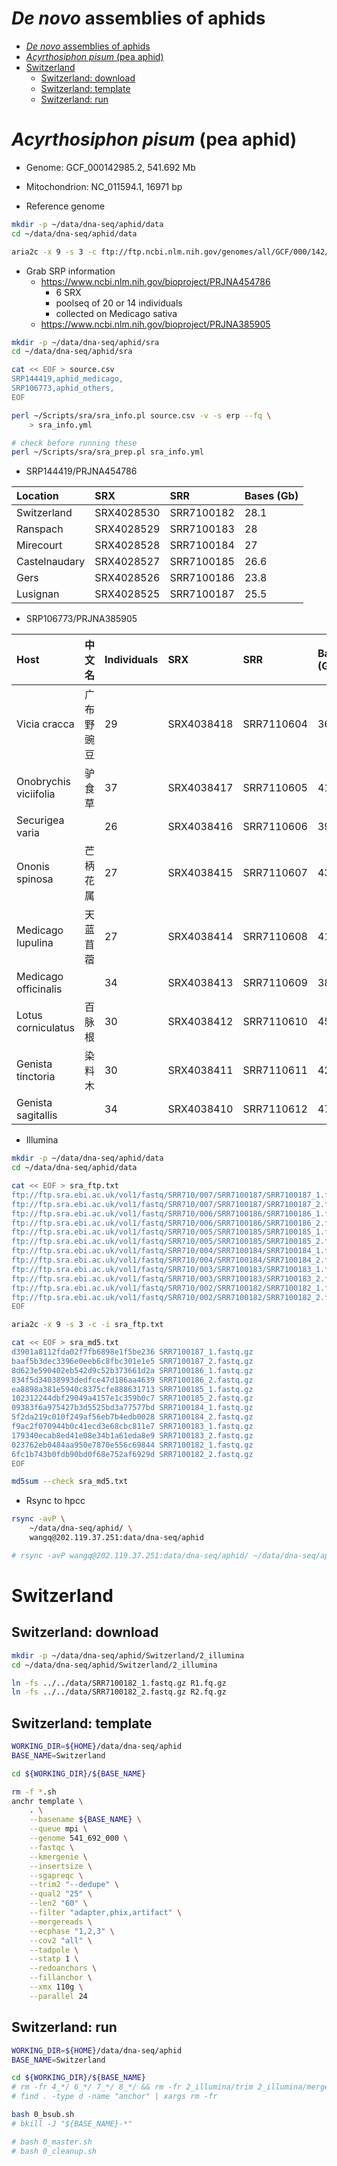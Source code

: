 # *De novo* assemblies of aphids

[TOC levels=1-3]: # " "
- [*De novo* assemblies of aphids](#de-novo-assemblies-of-aphids)
- [*Acyrthosiphon pisum* (pea aphid)](#acyrthosiphon-pisum-pea-aphid)
- [Switzerland](#switzerland)
    - [Switzerland: download](#switzerland-download)
    - [Switzerland: template](#switzerland-template)
    - [Switzerland: run](#switzerland-run)


# *Acyrthosiphon pisum* (pea aphid)

* Genome: GCF_000142985.2, 541.692 Mb
* Mitochondrion: NC_011594.1, 16971 bp

* Reference genome

```bash
mkdir -p ~/data/dna-seq/aphid/data
cd ~/data/dna-seq/aphid/data

aria2c -x 9 -s 3 -c ftp://ftp.ncbi.nlm.nih.gov/genomes/all/GCF/000/142/985/GCF_000142985.2_Acyr_2.0/GCF_000142985.2_Acyr_2.0_genomic.fna.gz

```

* Grab SRP information
    * https://www.ncbi.nlm.nih.gov/bioproject/PRJNA454786
        * 6 SRX
        * poolseq of 20 or 14 individuals
        * collected on Medicago sativa
    * https://www.ncbi.nlm.nih.gov/bioproject/PRJNA385905

```bash
mkdir -p ~/data/dna-seq/aphid/sra
cd ~/data/dna-seq/aphid/sra

cat << EOF > source.csv
SRP144419,aphid_medicago,
SRP106773,aphid_others,
EOF

perl ~/Scripts/sra/sra_info.pl source.csv -v -s erp --fq \
    > sra_info.yml

# check before running these
perl ~/Scripts/sra/sra_prep.pl sra_info.yml

```

* SRP144419/PRJNA454786

| Location      | SRX        | SRR        | Bases (Gb) |
|:--------------|:-----------|:-----------|:-----------|
| Switzerland   | SRX4028530 | SRR7100182 | 28.1       |
| Ranspach      | SRX4028529 | SRR7100183 | 28         |
| Mirecourt     | SRX4028528 | SRR7100184 | 27         |
| Castelnaudary | SRX4028527 | SRR7100185 | 26.6       |
| Gers          | SRX4028526 | SRR7100186 | 23.8       |
| Lusignan      | SRX4028525 | SRR7100187 | 25.5       |

* SRP106773/PRJNA385905

| Host                  | 中文名    | Individuals | SRX        | SRR        | Bases (Gb) |
|:----------------------|:---------|:------------|:-----------|:-----------|:-----------|
| Vicia cracca          | 广布野豌豆 | 29          | SRX4038418 | SRR7110604 | 36.9       |
| Onobrychis viciifolia | 驴食草    | 37          | SRX4038417 | SRR7110605 | 41.4       |
| Securigea varia       |          | 26          | SRX4038416 | SRR7110606 | 39         |
| Ononis spinosa        | 芒柄花属   | 27          | SRX4038415 | SRR7110607 | 43.3       |
| Medicago lupulina     | 天蓝苜蓿   | 27          | SRX4038414 | SRR7110608 | 41.8       |
| Medicago officinalis  |          | 34          | SRX4038413 | SRR7110609 | 38.5       |
| Lotus corniculatus    | 百脉根    | 30          | SRX4038412 | SRR7110610 | 45.2       |
| Genista tinctoria     | 染料木    | 30          | SRX4038411 | SRR7110611 | 42.7       |
| Genista sagitallis    |          | 34          | SRX4038410 | SRR7110612 | 47.4       |


* Illumina

```bash
mkdir -p ~/data/dna-seq/aphid/data
cd ~/data/dna-seq/aphid/data

cat << EOF > sra_ftp.txt
ftp://ftp.sra.ebi.ac.uk/vol1/fastq/SRR710/007/SRR7100187/SRR7100187_1.fastq.gz
ftp://ftp.sra.ebi.ac.uk/vol1/fastq/SRR710/007/SRR7100187/SRR7100187_2.fastq.gz
ftp://ftp.sra.ebi.ac.uk/vol1/fastq/SRR710/006/SRR7100186/SRR7100186_1.fastq.gz
ftp://ftp.sra.ebi.ac.uk/vol1/fastq/SRR710/006/SRR7100186/SRR7100186_2.fastq.gz
ftp://ftp.sra.ebi.ac.uk/vol1/fastq/SRR710/005/SRR7100185/SRR7100185_1.fastq.gz
ftp://ftp.sra.ebi.ac.uk/vol1/fastq/SRR710/005/SRR7100185/SRR7100185_2.fastq.gz
ftp://ftp.sra.ebi.ac.uk/vol1/fastq/SRR710/004/SRR7100184/SRR7100184_1.fastq.gz
ftp://ftp.sra.ebi.ac.uk/vol1/fastq/SRR710/004/SRR7100184/SRR7100184_2.fastq.gz
ftp://ftp.sra.ebi.ac.uk/vol1/fastq/SRR710/003/SRR7100183/SRR7100183_1.fastq.gz
ftp://ftp.sra.ebi.ac.uk/vol1/fastq/SRR710/003/SRR7100183/SRR7100183_2.fastq.gz
ftp://ftp.sra.ebi.ac.uk/vol1/fastq/SRR710/002/SRR7100182/SRR7100182_1.fastq.gz
ftp://ftp.sra.ebi.ac.uk/vol1/fastq/SRR710/002/SRR7100182/SRR7100182_2.fastq.gz
EOF

aria2c -x 9 -s 3 -c -i sra_ftp.txt

cat << EOF > sra_md5.txt
d3901a8112fda02f7fb6898e1f5be236 SRR7100187_1.fastq.gz
baaf5b3dec3396e0eeb6c8fbc301e1e5 SRR7100187_2.fastq.gz
8d623e590402eb542d9c52b373661d2a SRR7100186_1.fastq.gz
834f5d34038993dedfce47d186aa4639 SRR7100186_2.fastq.gz
ea8898a381e5940c8375cfe888631713 SRR7100185_1.fastq.gz
102312244dbf29049a4157e1c359b0c7 SRR7100185_2.fastq.gz
09383f6a975427b3d5525bd3a77577bd SRR7100184_1.fastq.gz
5f2da219c010f249af56eb7b4edb0028 SRR7100184_2.fastq.gz
f9ac2f070944b0c41ecd3e68cbc811e7 SRR7100183_1.fastq.gz
179340ecab8ed41e08e34b1a61eda8e9 SRR7100183_2.fastq.gz
023762eb0484aa950e7870e556c69844 SRR7100182_1.fastq.gz
6fc1b743b0fdb90bd0f68e752af6929d SRR7100182_2.fastq.gz
EOF

md5sum --check sra_md5.txt

```


* Rsync to hpcc

```bash
rsync -avP \
    ~/data/dna-seq/aphid/ \
    wangq@202.119.37.251:data/dna-seq/aphid

# rsync -avP wangq@202.119.37.251:data/dna-seq/aphid/ ~/data/dna-seq/aphid

```


# Switzerland

## Switzerland: download

```bash
mkdir -p ~/data/dna-seq/aphid/Switzerland/2_illumina
cd ~/data/dna-seq/aphid/Switzerland/2_illumina

ln -fs ../../data/SRR7100182_1.fastq.gz R1.fq.gz
ln -fs ../../data/SRR7100182_2.fastq.gz R2.fq.gz

```


## Switzerland: template


```bash
WORKING_DIR=${HOME}/data/dna-seq/aphid
BASE_NAME=Switzerland

cd ${WORKING_DIR}/${BASE_NAME}

rm -f *.sh
anchr template \
    . \
    --basename ${BASE_NAME} \
    --queue mpi \
    --genome 541_692_000 \
    --fastqc \
    --kmergenie \
    --insertsize \
    --sgapreqc \
    --trim2 "--dedupe" \
    --qual2 "25" \
    --len2 "60" \
    --filter "adapter,phix,artifact" \
    --mergereads \
    --ecphase "1,2,3" \
    --cov2 "all" \
    --tadpole \
    --statp 1 \
    --redoanchors \
    --fillanchor \
    --xmx 110g \
    --parallel 24

```

## Switzerland: run

```bash
WORKING_DIR=${HOME}/data/dna-seq/aphid
BASE_NAME=Switzerland

cd ${WORKING_DIR}/${BASE_NAME}
# rm -fr 4_*/ 6_*/ 7_*/ 8_*/ && rm -fr 2_illumina/trim 2_illumina/mergereads statReads.md 
# find . -type d -name "anchor" | xargs rm -fr

bash 0_bsub.sh
# bkill -J "${BASE_NAME}-*"

# bash 0_master.sh
# bash 0_cleanup.sh

```

